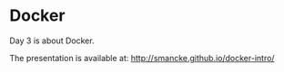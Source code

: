 
Docker
==========

Day 3 is about Docker.

The presentation is available at:
http://smancke.github.io/docker-intro/


